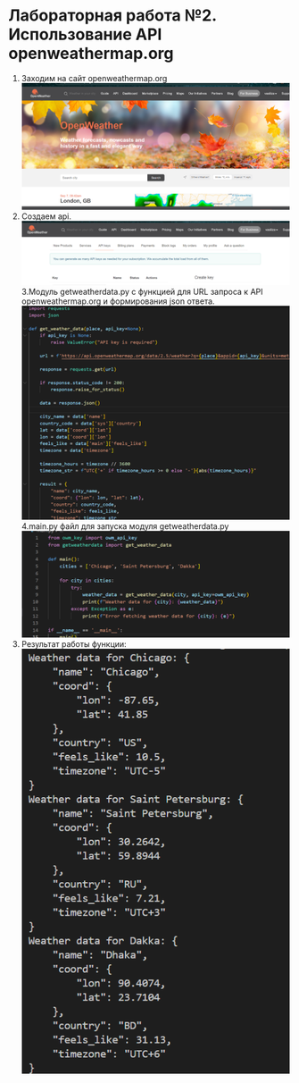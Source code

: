 # Лабораторная работа №2.  Использование API openweathermap.org

1. Заходим на сайт openweathermap.org
![image1](https://github.com/vasiliza2/proga_5_LR2/blob/9234791e352b3509b5c99b88d220b69abbd40f7b/image.png)
2. Создаем api.
 ![image2](https://github.com/vasiliza2/proga_5_LR2/blob/1bac97abc92f0b750610e83347b1e17da8bb9606/image2.png) 
3.Модуль getweatherdata.py с функцией для URL запроса к API
openweathermap.org и формирования json ответа.
![image3](https://github.com/vasiliza2/proga_5_LR2/blob/1bac97abc92f0b750610e83347b1e17da8bb9606/image3.png)
4.main.py файл для запуска модуля getweatherdata.py
![image4](https://github.com/vasiliza2/proga_5_LR2/blob/1bac97abc92f0b750610e83347b1e17da8bb9606/image4.png)
5. Результат работы функции:
![image5](https://github.com/vasiliza2/proga_5_LR2/blob/1bac97abc92f0b750610e83347b1e17da8bb9606/image5.png)
